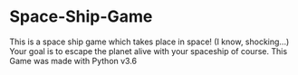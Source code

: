 # Space-Ship-Game
This is a space ship game which takes place in space! (I know, shocking...) Your goal is to escape the planet alive with your spaceship of course. This Game was made with Python v3.6

